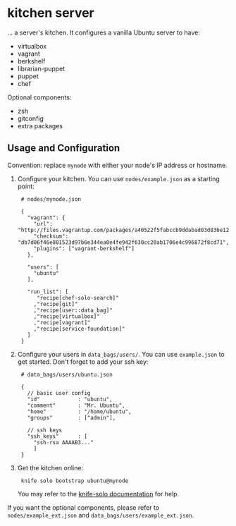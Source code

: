 # kitchen server

... a server's kitchen. It configures a vanilla Ubuntu server to have:

* virtualbox
* vagrant
* berkshelf
* librarian-puppet
* puppet
* chef

Optional components:

* zsh
* gitconfig
* extra packages

## Usage and Configuration

Convention: replace `mynode` with either your node's IP address or hostname.

1. Configure your kitchen. You can use `nodes/example.json` as a starting point:

        # nodes/mynode.json

        {
          "vagrant": {
            "url": "http://files.vagrantup.com/packages/a40522f5fabccb9ddabad03d836e120ff5d14093/vagrant_1.3.5_x86_64.deb",
            "checksum": "db7d06f46e801523d97b6e344ea0e4fe942f630cc20ab1706e4c996872f8cd71",
            "plugins": ["vagrant-berkshelf"]
          },

          "users": [
            "ubuntu"
          ],

          "run_list": [
             "recipe[chef-solo-search]"
            ,"recipe[git]"
            ,"recipe[user::data_bag]"
            ,"recipe[virtualbox]"
            ,"recipe[vagrant]"
            ,"recipe[service-foundation]"
          ]
        }

2. Configure your users in `data_bags/users/`. You can use `example.json` to get started. Don't forget to add your ssh key:

        # data_bags/users/ubuntu.json

        {
          // basic user config
          "id"            : "ubuntu",
          "comment"       : "Mr. Ubuntu",
          "home"          : "/home/ubuntu",
          "groups"        : ["admin"],

          // ssh keys
          "ssh_keys"      : [
            "ssh-rsa AAAAB3..."
            ]
        }

3. Get the kitchen online:

        knife solo bootstrap ubuntu@mynode

    You may refer to the [knife-solo documentation](http://matschaffer.github.io/knife-solo/) for help.


If you want the optional components, please refer to `nodes/example_ext.json` and `data_bags/users/example_ext.json`.